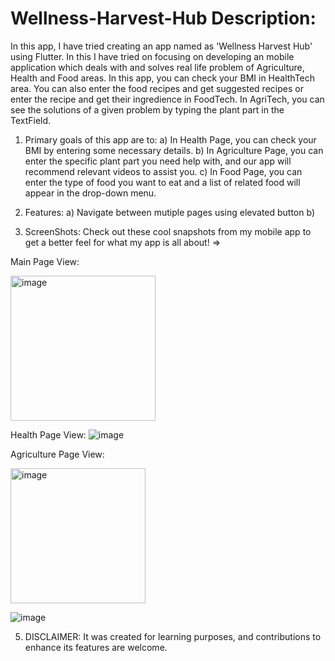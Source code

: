 # Wellness-Harvest-Hub Description:

  In this app, I have tried creating an app named as 'Wellness Harvest Hub' using Flutter. In this I have tried on focusing on   developing an mobile application which deals with and solves real life problem of Agriculture, Health and Food areas.
  In this app, you can check your BMI in HealthTech area. You can also enter the food recipes and get suggested recipes or     
  enter the recipe and get their ingredience in FoodTech.
  In AgriTech, you can see the solutions of a given problem by typing the plant part in the TextField.

1. Primary goals of this app are to:
  a) In Health Page, you can check your BMI by entering some necessary details.
  b) In Agriculture Page, you can enter the specific plant part you need help with, and our app will recommend relevant videos      to assist you.
  c) In Food Page, you can enter the type of food you want to eat and a list of related food will appear in the drop-down menu.
2. Features:
  a) Navigate between mutiple pages using elevated button
  b)

3. ScreenShots:
 Check out these cool snapshots from my mobile app to get a better feel for what my app is all about! =>
   
Main Page View:


<img width="232" alt="image" src="https://github.com/Lipika7634/Wellness-Harvest-Hub/assets/139308952/ccb81f90-b30c-4304-af9e-7a9074d80f1f">


Health Page View:
![image](https://github.com/Lipika7634/Wellness-Harvest-Hub/assets/139308952/5dc4e856-423b-4c27-9f65-51db834a5ee1)


Agriculture Page View:




<img width="216" alt="image" src="https://github.com/Lipika7634/Wellness-Harvest-Hub/assets/139308952/dd013bd0-713f-4008-9ade-ce6a9ebe5125">

![image](https://github.com/Lipika7634/Wellness-Harvest-Hub/assets/139308952/5848afe7-adc6-44e9-ad80-9b642a427983)


5. DISCLAIMER:
   It was created for learning purposes, and contributions to enhance its features are welcome.
